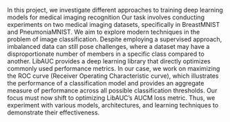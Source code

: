 In this project, we investigate different approaches to training deep learning models for medical imaging recognition Our task involves conducting experiments on two medical imaging
datasets, specifically in BreastMNIST and PneumoniaMNIST. We aim to explore modern techniques in the
problem of image classification. Despite employing a supervised approach, imbalanced data can still pose
challenges, where a dataset may have a disproportionate number of members in a specific class compared
to another. LibAUC provides a deep learning library that directly optimizes commonly used performance
metrics. In our case, we work on maximizing the ROC curve (Receiver Operating Characteristic curve),
which illustrates the performance of a classification model and provides an aggregate measure of performance across all possible classification thresholds. Our focus must now shift to optimizing LibAUC’s
AUCM loss metric. Thus, we experiment with various models, architectures, and learning
techniques to demonstrate their effectiveness.
